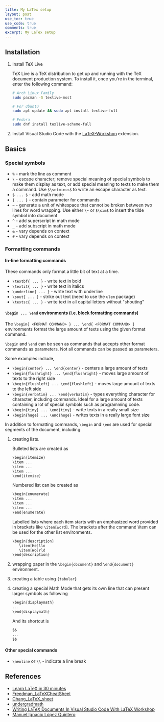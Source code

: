```yaml
---
title: My LaTex setup
layout: post
use_toc: true
use_code: true
comments: true
excerpt: My LaTex setup
---
```


## Installation

1. Install TeX Live

    TeX Live is a TeX distribution to get up and running with the TeX document production system. To install it, once you're in the terminal, enter the following command:

    ```bash
    # Arch Linux Family
    sudo pacman -S texlive-most

    # For Ubuntu
    sudo apt update && sudo apt install texlive-full

    # Fedora
    sudo dnf install texlive-scheme-full
    ```

2. Install Visual Studio Code with the [LaTeX-Workshop](https://github.com/James-Yu/LaTeX-Workshop) extension.

## Basics

### Special symbols

- `%` - mark the line as comment
- `\` - escape character; remove special meaning of special symbols to make them display as text, or add special meaning to texts to make them a command. Use `$\setminus$` to write an escape character as text.
- `$ ... $` - add math mode
- `{ ... }` - contain parameter for commands
- `~` - generate a unit of whitespace that cannot be broken between two lines for word wrapping. Use either `\~` or `$\sim$` to insert the tilde symbol into document
- `^` - add superscript in math mode
- `_` - add subscript in math mode
- `&` - vary depends on context
- `#` - vary depends on context

### Formatting commands

#### In-line formatting commands

These commands only format a little bit of text at a time.

- `\textbf{ ... }` - write text in bold
- `\textit{ ... }` - write text in italics
- `\underline{ ... }` - write text with underline
- `\sout{ ... }` - strike out text (need to use the `ulem` package)
- `\textsc{ ... }` - write text in all capital letters without "shouting"

#### `\begin ... \end` environments (i.e. block formatting commands)

The `\begin{ <FORMAT COMMAND> } ... \end{ <FORMAT COMMAND> }` environments format the large amount of texts using the given format command.

`\begin` and `\end` can be seen as commands that accepts other format commands as parameters. Not all commands can be passed as parameters.

Some examples include,

- `\begin{center} ... \end{center}` - centers a large amount of texts
- `\begin{flushright} ... \end{flushright}` - moves large amount of texts to the right side
- `\begin{flushleft} ... \end{flushleft}` -  moves large amount of texts to the left side
- `\begin{verbatim} ... \end{verbatim}` - types everything character for character, including commands. Ideal for a large amount of texts containing a lot of special symbols such as programming code.
- `\begin{tiny} ... \end{tiny}` - write texts in a really small size
- `\begin{huge} ... \end{huge}` - writes texts in a really large font size

In addition to formatting commands, `\begin` and `\end` are used for special segments of the document, including

1. creating lists.

    Bulleted lists are created as

    ```C
    \begin{itemize}
    \item ...
    \item ...
    \item ...
    \end{itemize}
    ```

    Numbered list can be created as

    ```C
    \begin{enumerate}
    \item ...
    \item ...
    \item ...
    \end{enumerate}
    ```

    Labelled lists where each item starts with an emphasized word provided in brackets like `\item[word]`. The brackets after the command \item can be used for the other list environments.

    ```C
    \begin{description}
       \item[He]llo
       \item[Wo]rld
    \end{description}
    ```

2. wrapping paper in the `\begin{document}` and `\end{document}` environment.

3. creating a table using `{tabular}`

4. creating a special Math Mode that gets its own line that can present larger symbols as following

    ```c
    \begin{displaymath}
    ...
    \end{displaymath}
    ```

    And its shortcut is

    ```c
    $$
    ...
    $$
    ```

#### Other special commands

- `\newline` or `\\` - indicate a line break

## References

- [Learn LaTeX in 30 minutes](https://www.overleaf.com/learn/latex/Learn_LaTeX_in_30_minutes)
- [Freedman_LaTeXCheatSheet](https://people.cs.umass.edu/~freedman/resources/Freedman_LaTeXCheatSheet.pdf)
- [Chang_LaTeX_sheet](https://www.nyu.edu/projects/beber/files/Chang_LaTeX_sheet.pdf)
- [undergradmath](http://tug.ctan.org/info/undergradmath/undergradmath.pdf)
- [Writing LaTeX Documents In Visual Studio Code With LaTeX Workshop](https://medium.com/@rcpassos/writing-latex-documents-in-visual-studio-code-with-latex-workshop-d9af6a6b2815)
- [Manuel Ignacio López Quintero](https://milq.github.io/install-latex-ubuntu-debian/)
